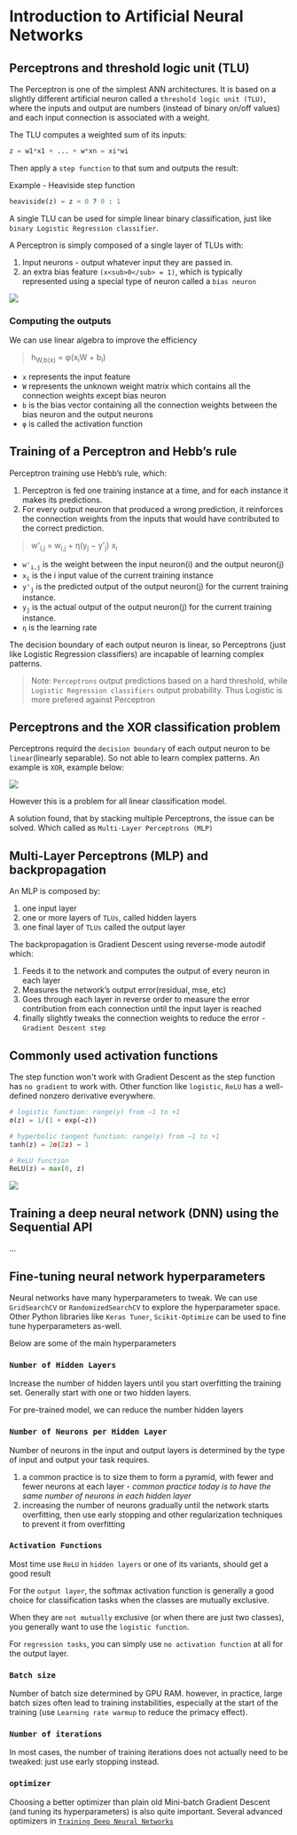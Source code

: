 # Introduction to Artificial Neural Networks

## Perceptrons and threshold logic unit (TLU)
The Perceptron is one of the simplest ANN architectures. It is based on a slightly different artificial neuron called a `threshold logic unit (TLU)`, where the inputs and output are numbers (instead of binary on/off values) and each input connection is associated with a weight.

The TLU computes a weighted sum of its inputs:
```python
z = w1*x1 + ... + w*xn = xi*wi
```
Then apply a `step function` to that sum and outputs the result:

Example - Heaviside step function
```python
heaviside(z) = z < 0 ? 0 : 1
```

A single TLU can be used for simple linear binary classification, just like `binary Logistic Regression classifier`.

A Perceptron is simply composed of a single layer of TLUs with:
1. Input neurons - output whatever input they are passed in.
2. an extra bias feature `(x<sub>0</sub> = 1)`, which is typically represented using a special type of neuron called a `bias neuron`

![](Assets/Perceptron.jpg)

### Computing the outputs
We can use linear algebra to improve the efficiency
> h<sub>W,b(x)</sub> = φ(x<sub>i</sub>W + b<sub>i</sub>)

* `x` represents the input feature
* `W` represents the unknown weight matrix which contains all the connection weights except bias neuron
* `b` is the bias vector containing all the connection weights between the bias neuron and the output neurons
* `φ` is called the activation function

## Training of a Perceptron and Hebb’s rule
Perceptron training use Hebb’s rule, which:
1. Perceptron is fed one training instance at a time, and for each instance it makes its predictions.
2. For every output neuron that produced a wrong prediction, it reinforces the connection weights from the inputs that would have contributed to the correct prediction.

> w'<sub>i,j</sub> = w<sub>i,j</sub> + η(y<sub>j</sub> − y'<sub>j</sub>) x<sub>i</sub>

* `w'`<sub>`i,j`</sub> is the weight between the input neuron(i) and the output neuron(j)
* `x`<sub>`i`</sub> is the i input value of the current training instance
* `y'`<sub>`j`</sub> is the predicted output of the output neuron(j) for the current training instance.
* `y`<sub>`j`</sub> is the actual output of the output neuron(j) for the current training instance.
* `η` is the learning rate

The decision boundary of each output neuron is linear, so Perceptrons (just like Logistic Regression classifiers) are incapable of learning complex patterns.

> Note: `Perceptrons` output predictions based on a hard threshold, while `Logistic Regression classifiers` output probability. Thus Logistic is more prefered against Perceptron

## Perceptrons and the XOR classification problem
Perceptrons requird the `decision boundary` of each output neuron to be `linear`(linearly separable). So not able to learn complex patterns. An example is `XOR`, example below:

![](./Assets/XOR.jpg)

However this is a problem for all linear classification model. 

A solution found, that by stacking multiple Perceptrons, the issue can be solved. Which called as `Multi-Layer Perceptrons (MLP)`

## Multi-Layer Perceptrons (MLP) and backpropagation
An MLP is composed by:
1. one input layer
2. one or more layers of `TLUs`, called hidden layers
3. one final layer of `TLUs` called the output layer

The backpropagation is Gradient Descent using reverse-mode autodif which:
1. Feeds it to the network and computes the output of every neuron in each layer
2. Measures the network’s output error(residual, mse, etc)
3. Goes through each layer in reverse order to measure the error contribution from each connection until the input layer is reached
4. finally slightly tweaks the connection weights to reduce the error - `Gradient Descent step`

## Commonly used activation functions
The step function won't work with Gradient Descent as the step function has `no gradient` to work with. Other function like `logistic`, `ReLU` has a well-defined nonzero derivative everywhere.
```Python
# logistic function: range(y) from −1 to +1
σ(z) = 1/(1 + exp(−z))

# hyperbolic tangent function: range(y) from −1 to +1
tanh(z) = 2σ(2z) − 1

# ReLU function
ReLU(z) = max(0, z)
```

![](Assets/ActivationFunctions.jpg)

## Training a deep neural network (DNN) using the Sequential API
...
## Fine-tuning neural network hyperparameters
Neural networks have many hyperparameters to tweak. We can use `GridSearchCV` or `RandomizedSearchCV` to explore the hyperparameter space. Other Python libraries like `Keras Tuner`, `Scikit-Optimize` can be used to fine tune hyperparameters as-well.

Below are some of the main hyperparameters

### `Number of Hidden Layers`
Increase the number of hidden layers until you start overfitting the training set. Generally start with one or two hidden layers.

For pre-trained model, we can reduce the number hidden layers

### `Number of Neurons per Hidden Layer`
Number of neurons in the input and output layers is determined by the type of input and output your task requires.

1. a common practice is to size them to form a pyramid, with fewer and fewer neurons at each layer - *common
practice today is to have the same number of neurons in each hidden layer*
2. increasing the number of neurons gradually until the network starts overfitting, then use early stopping and other regularization techniques to prevent it from overfitting

### `Activation Functions`
Most time use `ReLU` in `hidden layers` or one of its variants, should get a good result

For the `output layer`, the softmax activation function is generally a good choice for classification tasks when the classes are mutually exclusive.

When they are `not mutually` exclusive (or when there are just two classes), you generally want to use the `logistic function`. 

For `regression tasks`, you can simply use `no activation function` at all for the output layer.

### `Batch size`
Number of batch size determined by GPU RAM. however, in practice, large batch sizes often lead to training instabilities, especially at the start of the training (use `Learning rate warmup` to reduce the primacy effect).

### `Number of iterations`
In most cases, the number of training iterations does not actually need to be tweaked: just use early stopping instead.

### `optimizer`
Choosing a better optimizer than plain old Mini-batch Gradient Descent (and tuning its hyperparameters) is also quite important. Several advanced optimizers in [`Training Deep Neural Networks`](11.TrainDNN.md)

